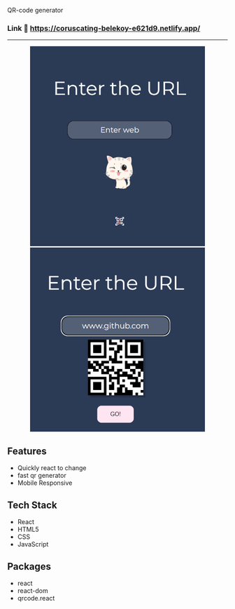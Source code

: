 QR-code generator

### Link :link: https://coruscating-belekoy-e621d9.netlify.app/



---

<div align="center">
<img src="./demo1.png" width="400">
<img src="./demo2.png" width="400">
</div>

## Features

- Quickly react to change
- fast qr generator
- Mobile Responsive



## Tech Stack

- React
- HTML5
- CSS
- JavaScript

## Packages

- react
- react-dom
- qrcode.react
